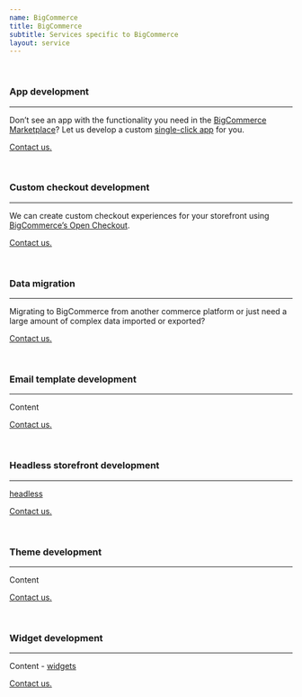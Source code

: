 ```yaml
---
name: BigCommerce
title: BigCommerce
subtitle: Services specific to BigCommerce
layout: service
---
```


<br>

### App development

---

Don’t see an app with the functionality you need in the [BigCommerce Marketplace](https://www.bigcommerce.com/apps/)? Let us develop a custom [single-click app](https://developer.bigcommerce.com/docs/3ef776e175eda-big-commerce-apps-quick-start) for you.

[Contact us.](/contact/)

<br>

### Custom checkout development

---

We can create custom checkout experiences for your storefront using [BigCommerce’s Open Checkout](https://github.com/bigcommerce/checkout-js).

[Contact us.](/contact/)

<br>

### Data migration

---

Migrating to BigCommerce from another commerce platform or just need a large amount of complex data imported or exported?

[Contact us.](/contact/)

<br>

### Email template development

---

Content

[Contact us.](/contact/)

<br>

### Headless storefront development

---

[headless](https://developer.bigcommerce.com/docs/ZG9jOjE4MjIyNjU2-introduction-to-headless-commerce)

[Contact us.](/contact/)

<br>

### Theme development

---

Content

[Contact us.](/contact/)

<br>

### Widget development

---

Content - [widgets](https://developer.bigcommerce.com/docs/ZG9jOjIyMDc0MQ-widgets-api)

[Contact us.](/contact/)